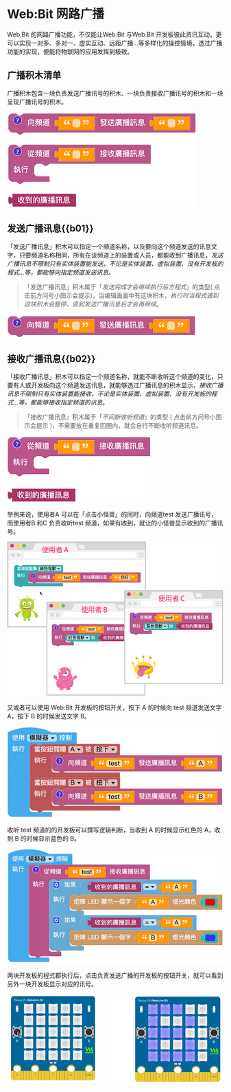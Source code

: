 # Web:Bit 网路广播

Web:Bit 的网路广播功能，不仅能让Web:Bit 与Web:Bit 开发板彼此资讯互动，更可以实现一对多、多对一、虚实互动、远距广播...等多样化的操控情境，透过广播功能的实现，便能将物联网的应用发挥到极致。

## 广播积木清单

广播积木包含一块负责发送广播讯号的积木、一块负责接收广播讯号的积木和一块呈现广播讯号的积木。

![Web:Bit 网路广播](../../../../media/zh-cn/education/extension/broadcast-01.jpg)

## 发送广播讯息{{b01}}

「发送广播讯息」积木可以指定一个频道名称，以及要向这个频道发送的讯息文字，只要频道名称相同，所有在该频道上的装置或人员，都能收到广播讯息，*发送广播讯息不限制只有实体装置能发送，不论是实体装置、虚拟装置、没有开发板的程式...等，都能够向指定频道发送讯息*。

> 「发送广播讯息」积木属于「*发送完成才会继续执行后方程式*」的类型( 点击前方问号小图示会提示)，当编辑画面中有这块积木，*执行时当程式遇到这块积木会暂停，直到发送广播讯息后才会再继续*。

![Web:Bit 网路广播](../../../../media/zh-cn/education/extension/broadcast-02.jpg)

## 接收广播讯息{{b02}}

「接收广播讯息」积木可以指定一个频道名称，就能不断收听这个频道的变化，只要有人或开发板向这个频道发送讯息，就能够透过广播讯息的积木显示，*接收广播讯息不限制只有实体装置能接收，不论是实体装置、虚拟装置、没有开发板的程式...等，都能够接收指定频道的讯息*。

> 「接收广播讯息」积木属于「*不间断收听频道*」的类型 ( 点击前方问号小图示会提示 )，不需要放在重复回圈内，就会自行不断收听频道讯息。

![Web:Bit 网路广播](../../../../media/zh-cn/education/extension/broadcast-03.jpg)

举例来说，使用者A 可以在「点击小怪兽」的同时，向频道test 发送广播讯号，而使用者B 和C 负责收听test 频道，如果有收到，就让的小怪兽显示收到的广播讯号。

![Web:Bit 网路广播](../../../../media/zh-cn/education/extension/broadcast-04.gif)

又或者可以使用 Web:Bit 开发板的按钮开关，按下 A 的时候向 test 频道发送文字 A，按下 B 的时候发送文字 B。

![Web:Bit 网路广播](../../../../media/zh-cn/education/extension/broadcast-05.jpg)

收听 test 频道的的开发板可以撰写逻辑判断，当收到 A 的时候显示红色的 A，收到 B 的时候显示蓝色的 B。

![Web:Bit 网路广播](../../../../media/zh-cn/education/extension/broadcast-06.jpg)

两块开发板的程式都执行后，点击负责发送广播的开发板的按钮开关，就可以看到另外一块开发板显示对应的讯号。

![Web:Bit 网路广播](../../../../media/zh-cn/education/extension/broadcast-07.gif)